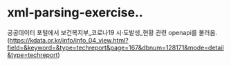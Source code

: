 # xml-parsing-exercise..

공공데이터 포털에서 보건복지부_코로나19 시·도발생_현황 관련 openapi를 불러옴.
(https://kdata.or.kr/info/info_04_view.html?field=&keyword=&type=techreport&page=167&dbnum=128171&mode=detail&type=techreport)
